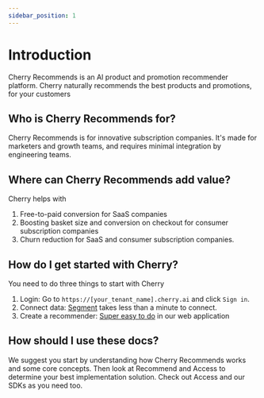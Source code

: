 ```yaml
---
sidebar_position: 1
---
```


# Introduction

Cherry Recommends is an AI product and promotion recommender platform.
Cherry naturally recommends the best products and promotions, for your customers

## Who is Cherry Recommends for?

Cherry Recommends is for innovative subscription companies. 
It's made for marketers and growth teams, and requires minimal integration by engineering teams.

## Where can Cherry Recommends add value?

Cherry helps with 

1. Free-to-paid conversion for SaaS companies
1. Boosting basket size and conversion on checkout for consumer subscription companies
1. Churn reduction for SaaS and consumer subscription companies.

## How do I get started with Cherry?

You need to do three things to start with Cherry

1. Login: Go to ```https://[your_tenant_name].cherry.ai``` and click ```Sign in```.
2. Connect data: [Segment](/docs/integrations/sources/segment) takes less than a minute to connect.
3. Create a recommender: [Super easy to do](/docs/recommenders/create/create-item-recommender) in our web application


## How should I use these docs?

We suggest you start by understanding how Cherry Recommends works and some core concepts.
Then look at Recommend and Access to determine your best implementation solution. 
Check out Access and our SDKs as you need too.

